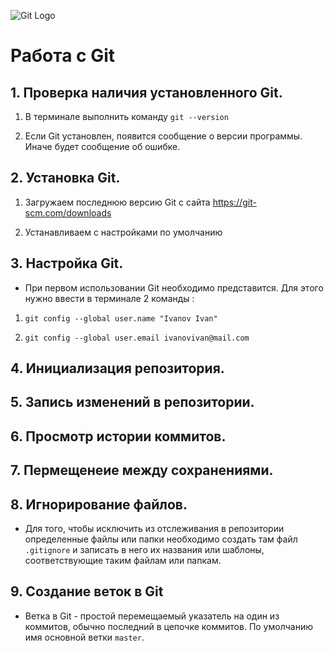 ![Git Logo](Example.jpg.jpeg)

# Работа с Git 

## 1. Проверка наличия установленного Git. 

1. В терминале выполнить команду `git --version`

2. Если Git установлен, появится сообщение о версии программы. Иначе будет сообщение об ошибке.

## 2. Установка Git.

1. Загружаем последнюю версию Git с сайта https://git-scm.com/downloads

2.  Устанавливаем с настройками по умолчанию 

## 3. Настройка Git. 

* При первом использовании Git необходимо представится. 
Для этого нужно ввести в терминале 2 команды : 

1.  `git config --global user.name "Ivanov Ivan"`

2.  `git config --global user.email ivanovivan@mail.com`

## 4.  Инициализация репозитория. 

## 5. Запись изменений в репозитории.

## 6. Просмотр истории коммитов. 

## 7. Пермещенеие между сохранениями. 

## 8. Игнорирование файлов.
* Для того, чтобы исключить из отслеживания в репозитории определенные файлы или папки необходимо создать там файл `.gitignore` и записать в него их названия или шаблоны, соответствующие таким файлам или папкам. 

## 9. Создание веток в Git
* Ветка в Git - простой перемещаемый указатель на один из коммитов, обычно последний в цепочке коммитов. По умолчанию имя основной ветки `master`. 